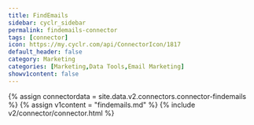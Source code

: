 ```yaml
---
title: FindEmails
sidebar: cyclr_sidebar
permalink: findemails-connector
tags: [connector]
icon: https://my.cyclr.com/api/ConnectorIcon/1817
default_header: false
category: Marketing
categories: [Marketing,Data Tools,Email Marketing]
showv1content: false
---
```

{% assign connectordata = site.data.v2.connectors.connector-findemails %}
{% assign v1content = "findemails.md" %}
{% include v2/connector/connector.html %}	